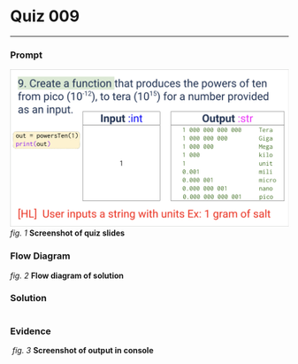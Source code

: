 # Quiz 009
<hr>

### Prompt
![](images/quiz_009_slide.png)
*fig. 1* **Screenshot of quiz slides**

### Flow Diagram
*fig. 2* **Flow diagram of solution**

### Solution
```.py

```

### Evidence
![]()
*fig. 3* **Screenshot of output in console**